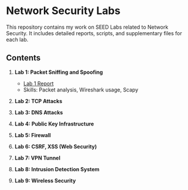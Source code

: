 # Network Security Labs

This repository contains my work on SEED Labs related to Network Security. It includes detailed reports, scripts, and supplementary files for each lab.

## Contents
1. **Lab 1: Packet Sniffing and Spoofing**
   - [Lab 1 Report](./Lab%201/Lab1.md)
   - Skills: Packet analysis, Wireshark usage, Scapy

2. **Lab 2: TCP Attacks**

3. **Lab 3: DNS Attacks**

4. **Lab 4: Public Key Infrastructure**

5. **Lab 5: Firewall**

6. **Lab 6: CSRF, XSS (Web Security)**

7. **Lab 7: VPN Tunnel**

8. **Lab 8: Intrusion Detection System**

9. **Lab 9: Wireless Security**